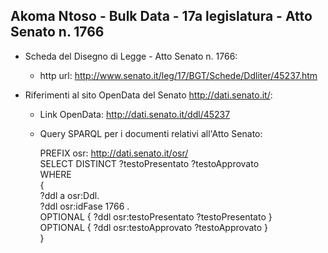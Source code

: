 ## Akoma Ntoso - Bulk Data - 17a legislatura - Atto Senato n. 1766 ##

* Scheda del Disegno di Legge - Atto Senato n. 1766:
	* http url: http://www.senato.it/leg/17/BGT/Schede/Ddliter/45237.htm

* Riferimenti al sito OpenData del Senato http://dati.senato.it/:
	* Link OpenData: http://dati.senato.it/ddl/45237
	* Query SPARQL per i documenti relativi all'Atto Senato:

        PREFIX osr: <http://dati.senato.it/osr/>  
		SELECT DISTINCT ?testoPresentato ?testoApprovato  
		WHERE  
		{  
		    ?ddl a osr:Ddl.  
		    ?ddl osr:idFase 1766 .  
		    OPTIONAL { ?ddl osr:testoPresentato ?testoPresentato }  
		    OPTIONAL { ?ddl osr:testoApprovato ?testoApprovato }  
		}
		